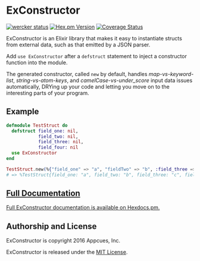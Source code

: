 # ExConstructor

[![wercker status](https://app.wercker.com/status/f2dbf92012667da4ac8511f619da4429/s/master "wercker status")](https://app.wercker.com/project/bykey/f2dbf92012667da4ac8511f619da4429)
[![Hex.pm Version](http://img.shields.io/hexpm/v/exconstructor.svg?style=flat)](https://hex.pm/packages/exconstructor)
[![Coverage Status](https://coveralls.io/repos/github/appcues/exconstructor/badge.svg?branch=master)](https://coveralls.io/github/appcues/exconstructor?branch=master)

ExConstructor is an Elixir library that makes it easy to instantiate
structs from external data, such as that emitted by a JSON parser.

Add `use ExConstructor` after a `defstruct` statement to inject
a constructor function into the module.

The generated constructor, called `new` by default,
handles *map-vs-keyword-list*, *string-vs-atom-keys*, and
*camelCase-vs-under_score* input data issues automatically,
DRYing up your code and letting you move on to the interesting
parts of your program.

## Example

```elixir
defmodule TestStruct do
  defstruct field_one: nil,
            field_two: nil,
            field_three: nil,
            field_four: nil
  use ExConstructor
end

TestStruct.new(%{"field_one" => "a", "fieldTwo" => "b", :field_three => "c", :fieldFour => "d"})
# => %TestStruct{field_one: "a", field_two: "b", field_three: "c", field_four: "d"}
```

## [Full Documentation](http://hexdocs.pm/exconstructor/ExConstructor.html)

[Full ExConstructor documentation is available on
Hexdocs.pm.](http://hexdocs.pm/exconstructor/ExConstructor.html)


## Authorship and License

ExConstructor is copyright 2016 Appcues, Inc.

ExConstructor is released under the
[MIT License](https://github.com/appcues/exconstructor/blob/master/LICENSE.txt).

